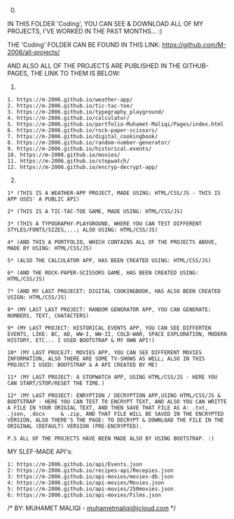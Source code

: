 0.

IN THIS FOLDER 'Coding', YOU CAN SEE & DOWNLOAD ALL OF MY PROJECTS, I'VE WORKED IN THE PAST MONTHS... :)

THE 'Coding' FOLDER CAN BE FOUND IN THIS LINK: https://github.com/M-2006/all-projects/

AND ALSO ALL OF THE PROJECTS ARE PUBLISHED IN THE GITHUB-PAGES, THE LINK TO THEM IS BELOW:

1.

    1. https://m-2006.github.io/weather-app/                       
    2. https://m-2006.github.io/tic-tac-toe/                     
    3. https://m-2006.github.io/typography_playground/           
    4. https://m-2006.github.io/calculator/
    5. https://m-2006.github.io/portfolio-Muhamet-Maliqi/Pages/index.html
    6. https://m-2006.github.io/rock-paper-scissors/
    7. https://m-2006.github.io/digital_cookingbook/
    8. https://m-2006.github.io/random-number-generator/
    9. https://m-2006.github.io/historical.events/
    10. https://m-2006.github.io/movies/
    11. https://m-2006.github.io/stopwatch/
    12. https://m-2006.github.io/encryp-decrypt-app/

2.    

    1* (THIS IS A WEATHER-APP PROJECT, MADE USING: HTML/CSS/JS - THIS IS APP USES' A PUBLIC API)

    2* (THIS IS A TIC-TAC-TOE GAME, MADE USING: HTML/CSS/JS)

    3* (THIS A TYPOGRAPHY-PLAYGROUND, WHERE YOU CAN TEST DIFFERENT STYLES/FONTS/SIZES,...; ALSO USING: HTML/CSS/JS)

    4* (AND THIS A PORTFOLIO, WHICH CONTAINS ALL OF THE PROJECTS ABOVE, MADE BY USING: HTML/CSS/JS)

    5* (ALSO THE CALCULATOR APP, HAS BEEN CREATED USING: HTML/CSS/JS)

    6* (AND THE ROCK-PAPER-SCISSORS GAME, HAS BEEN CREATED USING: HTML/CSS/JS)

    7* (AND MY LAST PROJECET: DIGITAL COOKINGBOOK, HAS ALSO BEEN CREATED USIGN: HTML/CSS/JS)

    8* (MY LAST LAST PROJECT: RANDOM GENERATOR APP, YOU CAN GENERATE: NUMBERS, TEXT, CHATACTERS)

    9* (MY LAST PROJECT: HISTORICAL EVENTS APP, YOU CAN SEE DIFFERTEN EVENTS, LIKE: BC, AD, WW-I, WW-II, COLD-WAR, SPACE EXPLORATION, MODERN HISTORY, ETC... I USED BOOTSTRAP & MY OWN API!)

    10* (MY LAST PROCEJT: MOVIES APP, YOU CAN SEE DIFFERENT MOVIES INFORMATION, ALSO THERE ARE SOME TV-SHOWS AS WELL; ALSO IN THIS PROJECT I USED: BOOTSTRAP & A API CREATED BY ME)

    11* (MY LAST PROJECT: A STOPWATCH APP, USING HTML/CSS/JS - HERE YOU CAN START/STOP/RESET THE TIME.)

    12* (MY LAST PROJECT: ENRYPTION / DECRYPTION APP,USING HTML/CSS/JS & BOOTSTRAP - HERE YOU CAN TEST TO ENCRYPT TEXT, AND ALSO YOU CAN WRITTE A FILE IN YOUR ORIGIAL TEXT, AND THEN SAVE THAT FILE AS A: .txt, .json, .docx     & .zip, AND THAT FILE WILL BE SAVED IN THE ENCRYPTED VERSION, ALSO THERE'S THE PAGE: TO DECRYPT & DOWNLOAD THE FILE IN THE ORIGINAL (DEFAULT) VERSION (PRE-ENCRYPTED).

    P.S ALL OF THE PROJECTS HAVE BEEN MADE ALSO BY USING BOOTSTRAP. :)

    


MY SLEF-MADE API's: 

    1: https://m-2006.github.io/api/Events.json
    2: https://m-2006.github.io/recipes-api/Recepies.json
    3: https://m-2006.github.io/api-movies/movies-db.json
    4: https://m-2006.github.io/api-movies/Movies.json
    5: https://m-2006.github.io/api-movies/250movies.json
    6: https://m-2006.github.io/api-movies/Films.json

    



/* BY: MUHAMET MALIQI - muhametmaliqi@icloud.com  */
